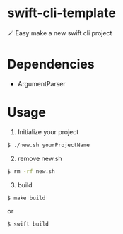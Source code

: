 # swift-cli-template
🪄 Easy make a new swift cli project 

# Dependencies 
- ArgumentParser

# Usage 
1. Initialize your project 
```sh
$ ./new.sh yourProjectName
```

2. remove new.sh 
```sh
$ rm -rf new.sh
```

3. build 

```sh
$ make build 
```

or 

```sh
$ swift build
```